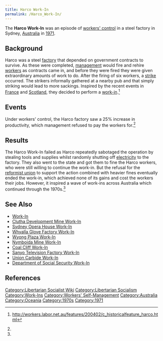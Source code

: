 ```yaml
---
title: Harco Work-In
permalink: /Harco_Work-In/
---
```


The **Harco Work-In** was an episode of [workers'
control](Workers'_Self-Management.md "wikilink") in a steel factory in
Sydney, [Australia](Commonwealth_of_Australia.md "wikilink") in
[1971](Timeline_of_Libertarian_Socialism_in_Oceania.md "wikilink").

## Background

Harco was a steel [factory](factory.md "wikilink") that depended on
government contracts to survive. As these were completed,
[management](Bosses.md "wikilink") would fire and rehire
[workers](Working_Class.md "wikilink") as contracts came in, and before
they were fired they were given extraordinary amounts of work to do.
After the firing of six workers, a [strike](strike.md "wikilink") occurred.
The strikers informally gathered at a nearby pub and that simply
striking would lead to more sackings. Inspired by the recent events in
[France](May-June_1968_Events_in_France.md "wikilink") and
[Scotland](Upper_Clyde_Shipbuilders_Work-In.md "wikilink"), they decided to
perform a [work-in](Work-In.md "wikilink").[^1]

## Events

Under workers' control, the Harco factory saw a 25% increase in
productivity, which management refused to pay the workers for.[^2]

## Results

The Harco Work-In failed as Harco repeatedly sabotaged the operation by
stealing tools and supplies whilst randomly shutting off
[electricity](electricity.md "wikilink") to the factory. They also went to
the state and got them to fine the Harco workers, who were still willing
to continue the work-in. But the refusal for the [reformist
union](Trade_Union.md "wikilink") to support the action combined with
heavier fines eventually ended the work-in, which achieved none of its
gains and cost the workers their jobs. However, it inspired a wave of
work-ins across Australia which continued through the 1970s.[^3]

## See Also

- [Work-In](Work-In.md "wikilink")
- [Clutha Development Mine
  Work-In](Clutha_Development_Mine_Work-In.md "wikilink")
- [Sydney Opera House Work-In](Sydney_Opera_House_Work-In.md "wikilink")
- [Whyalla Glove Factory
  Work-In](Whyalla_Glove_Factory_Work-In.md "wikilink")
- [Wyong Plaza Work-In](Wyong_Plaza_Work-In.md "wikilink")
- [Nymboida Mine Work-In](Nymboida_Mine_Work-In.md "wikilink")
- [Coal Cliff Work-In](Coal_Cliff_Work-In.md "wikilink")
- [Sanyo Television Factory
  Work-In](Sanyo_Television_Factory_Work-In.md "wikilink")
- [Union Carbide Work-In](Union_Carbide_Work-In.md "wikilink")
- [Department of Social Security
  Work-In](Department_of_Social_Security_Work-In.md "wikilink")

## References

<references />

[Category:Libertarian Socialist
Wiki](Category:Libertarian_Socialist_Wiki.md "wikilink")
[Category:Libertarian
Socialism](Category:Libertarian_Socialism.md "wikilink")
[Category:Work-Ins](Category:Work-Ins.md "wikilink") [Category:Workers'
Self-Management](Category:Workers'_Self-Management.md "wikilink")
[Category:Australia](Category:Australia.md "wikilink")
[Category:Oceania](Category:Oceania.md "wikilink")
[Category:1970s](Category:1970s.md "wikilink")
[Category:1971](Category:1971.md "wikilink")

[^1]: <http://workers.labor.net.au/features/200402/c_historicalfeature_harco.html>

[^2]:

[^3]: